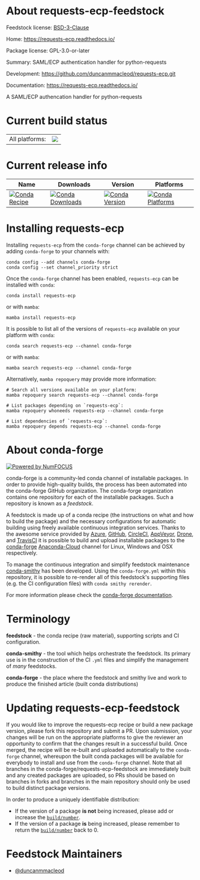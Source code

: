 About requests-ecp-feedstock
============================

Feedstock license: [BSD-3-Clause](https://github.com/conda-forge/requests-ecp-feedstock/blob/main/LICENSE.txt)

Home: https://requests-ecp.readthedocs.io/

Package license: GPL-3.0-or-later

Summary: SAML/ECP authentication handler for python-requests

Development: https://github.com/duncanmmacleod/requests-ecp.git

Documentation: https://requests-ecp.readthedocs.io/

A SAML/ECP authencation handler for python-requests

Current build status
====================


<table><tr><td>All platforms:</td>
    <td>
      <a href="https://dev.azure.com/conda-forge/feedstock-builds/_build/latest?definitionId=9107&branchName=main">
        <img src="https://dev.azure.com/conda-forge/feedstock-builds/_apis/build/status/requests-ecp-feedstock?branchName=main">
      </a>
    </td>
  </tr>
</table>

Current release info
====================

| Name | Downloads | Version | Platforms |
| --- | --- | --- | --- |
| [![Conda Recipe](https://img.shields.io/badge/recipe-requests--ecp-green.svg)](https://anaconda.org/conda-forge/requests-ecp) | [![Conda Downloads](https://img.shields.io/conda/dn/conda-forge/requests-ecp.svg)](https://anaconda.org/conda-forge/requests-ecp) | [![Conda Version](https://img.shields.io/conda/vn/conda-forge/requests-ecp.svg)](https://anaconda.org/conda-forge/requests-ecp) | [![Conda Platforms](https://img.shields.io/conda/pn/conda-forge/requests-ecp.svg)](https://anaconda.org/conda-forge/requests-ecp) |

Installing requests-ecp
=======================

Installing `requests-ecp` from the `conda-forge` channel can be achieved by adding `conda-forge` to your channels with:

```
conda config --add channels conda-forge
conda config --set channel_priority strict
```

Once the `conda-forge` channel has been enabled, `requests-ecp` can be installed with `conda`:

```
conda install requests-ecp
```

or with `mamba`:

```
mamba install requests-ecp
```

It is possible to list all of the versions of `requests-ecp` available on your platform with `conda`:

```
conda search requests-ecp --channel conda-forge
```

or with `mamba`:

```
mamba search requests-ecp --channel conda-forge
```

Alternatively, `mamba repoquery` may provide more information:

```
# Search all versions available on your platform:
mamba repoquery search requests-ecp --channel conda-forge

# List packages depending on `requests-ecp`:
mamba repoquery whoneeds requests-ecp --channel conda-forge

# List dependencies of `requests-ecp`:
mamba repoquery depends requests-ecp --channel conda-forge
```


About conda-forge
=================

[![Powered by
NumFOCUS](https://img.shields.io/badge/powered%20by-NumFOCUS-orange.svg?style=flat&colorA=E1523D&colorB=007D8A)](https://numfocus.org)

conda-forge is a community-led conda channel of installable packages.
In order to provide high-quality builds, the process has been automated into the
conda-forge GitHub organization. The conda-forge organization contains one repository
for each of the installable packages. Such a repository is known as a *feedstock*.

A feedstock is made up of a conda recipe (the instructions on what and how to build
the package) and the necessary configurations for automatic building using freely
available continuous integration services. Thanks to the awesome service provided by
[Azure](https://azure.microsoft.com/en-us/services/devops/), [GitHub](https://github.com/),
[CircleCI](https://circleci.com/), [AppVeyor](https://www.appveyor.com/),
[Drone](https://cloud.drone.io/welcome), and [TravisCI](https://travis-ci.com/)
it is possible to build and upload installable packages to the
[conda-forge](https://anaconda.org/conda-forge) [Anaconda-Cloud](https://anaconda.org/)
channel for Linux, Windows and OSX respectively.

To manage the continuous integration and simplify feedstock maintenance
[conda-smithy](https://github.com/conda-forge/conda-smithy) has been developed.
Using the ``conda-forge.yml`` within this repository, it is possible to re-render all of
this feedstock's supporting files (e.g. the CI configuration files) with ``conda smithy rerender``.

For more information please check the [conda-forge documentation](https://conda-forge.org/docs/).

Terminology
===========

**feedstock** - the conda recipe (raw material), supporting scripts and CI configuration.

**conda-smithy** - the tool which helps orchestrate the feedstock.
                   Its primary use is in the construction of the CI ``.yml`` files
                   and simplify the management of *many* feedstocks.

**conda-forge** - the place where the feedstock and smithy live and work to
                  produce the finished article (built conda distributions)


Updating requests-ecp-feedstock
===============================

If you would like to improve the requests-ecp recipe or build a new
package version, please fork this repository and submit a PR. Upon submission,
your changes will be run on the appropriate platforms to give the reviewer an
opportunity to confirm that the changes result in a successful build. Once
merged, the recipe will be re-built and uploaded automatically to the
`conda-forge` channel, whereupon the built conda packages will be available for
everybody to install and use from the `conda-forge` channel.
Note that all branches in the conda-forge/requests-ecp-feedstock are
immediately built and any created packages are uploaded, so PRs should be based
on branches in forks and branches in the main repository should only be used to
build distinct package versions.

In order to produce a uniquely identifiable distribution:
 * If the version of a package **is not** being increased, please add or increase
   the [``build/number``](https://docs.conda.io/projects/conda-build/en/latest/resources/define-metadata.html#build-number-and-string).
 * If the version of a package **is** being increased, please remember to return
   the [``build/number``](https://docs.conda.io/projects/conda-build/en/latest/resources/define-metadata.html#build-number-and-string)
   back to 0.

Feedstock Maintainers
=====================

* [@duncanmmacleod](https://github.com/duncanmmacleod/)


